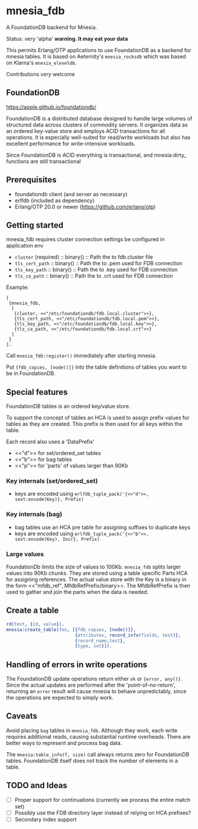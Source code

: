 # mnesia_fdb

A FoundationDB backend for Mnesia.

Status: very 'alpha' **warning. It may eat your data**

This permits Erlang/OTP applications to use FoundationDB as a backend for
mnesia tables. It is based on Aeternity's `mnesia_rocksdb` which was based on Klarna's `mnesia_eleveldb`.

Contributions *very* welcome

## FoundationDB

https://apple.github.io/foundationdb/

FoundationDB is a distributed database designed to handle large volumes of structured 
data across clusters of commodity servers. It organizes data as an ordered key-value 
store and employs ACID transactions for all operations. It is especially well-suited 
for read/write workloads but also has excellent performance for write-intensive 
workloads.

Since FoundationDB is ACID everything is transactional, and mnesia:dirty_ functions are
still transactional

## Prerequisites
- foundationdb client (and server as necessary)
- erlfdb (included as dependency)
- Erlang/OTP 20.0 or newer (https://github.com/erlang/otp)

## Getting started

mnesia_fdb requires cluster connection settings be configured in application env

- `cluster` (required) :: binary() :: Path the to fdb.cluster file
- `tls_cert_path` :: binary() :: Path the to .pem used for FDB connection
- `tls_key_path` :: binary() :: Path the to .key used for FDB connection
- `tls_ca_path` :: binary() :: Path the to .crt used for FDB connection

Example:
```
[
 {mnesia_fdb,
  [
   {cluster, <<"/etc/foundationdb/fdb.local.cluster">>},
   {tls_cert_path, <<"/etc/foundationdb/fdb.local.pem">>},
   {tls_key_path, <<"/etc/foundationdb/fdb.local.key">>},
   {tls_ca_path, <<"/etc/foundationdb/fdb.local.crt">>}
  ]
 }
].
```

Call `mnesia_fdb:register()` immediately after
starting mnesia.

Put `{fdb_copies, [node()]}` into the table definitions of
tables you want to be in FoundationDB.


## Special features

FoundationDB tables is an ordered key/value store.

To support the concept of tables an HCA is used to assign prefix values
for tables as they are created. This prefix is then used for all keys
within the table.

Each record also uses a 'DataPrefix'
- <<"d">> for set/ordered_set tables
- <<"b">> for bag tables
- <<"p">> for 'parts' of values larger than 90Kb

### Key internals (set/ordered_set)
 - keys are encoded using `erlfdb_tuple_pack('{<<"d">>, sext:encode(Key)}, Prefix)`
 
### Key internals (bag)
  - bag tables use an HCA pre table for assigning suffixes to duplicate keys
  - keys are encoded using `erlfdb_tuple_pack('{<<"b">>, sext:encode(Key), Incr}, Prefix)`

### Large values
 FoundationDb limits the size of values to 100Kb. `mnesia_fdb` splits larger values into 90Kb chunks.
 They are stored using a table specific Parts HCA for assigning references.
 The actual value store with the Key is a binary in the form <<"mfdb_ref", MfdbRefPrefix/binary>>.
 The MfdbRefPrefix is then used to gather and join the parts when the data is needed.

## Create a table

```erlang
rd(test, {id, value}).
mnesia:create_table(foo, [{fdb_copies, [node()]},
                          {attributes, record_info(fields, test)},
                          {record_name,test},
                          {type, set}]).
```

## Handling of errors in write operations

The FoundationDB update operations return either `ok` or `{error, any()}`.
Since the actual updates are performed after the 'point-of-no-return',
returning an `error` result will cause mnesia to behave unpredictably,
since the operations are expected to simply work.

## Caveats

Avoid placing `bag` tables in `mnesia_fdb`. Although they work, each write
requires additional reads, causing substantial runtime overheads. There
are better ways to represent and process bag data.

The `mnesia:table_info(T, size)` call always returns zero for FoundationDB
tables. FoundationDB itself does not track the number of elements in a table.

## TODO and Ideas
- [ ] Proper support for continuations (currently we process the entire match set)
- [ ] Possibly use the FDB directory layer instead of relying on HCA prefixes?
- [ ] Secondary index support
